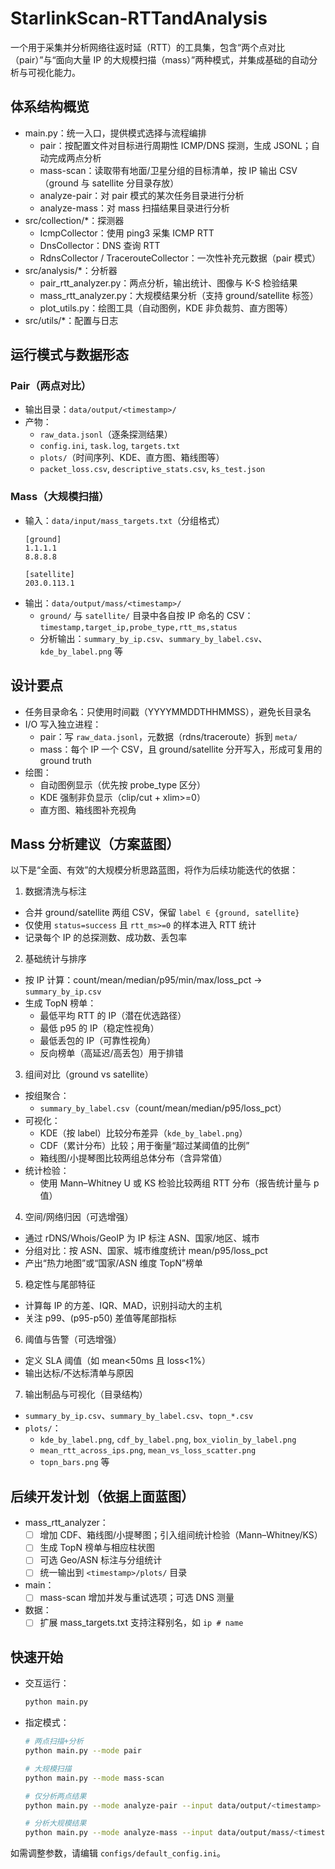 # StarlinkScan-RTTandAnalysis

一个用于采集并分析网络往返时延（RTT）的工具集，包含“两个点对比（pair）”与“面向大量 IP 的大规模扫描（mass）”两种模式，并集成基础的自动分析与可视化能力。

## 体系结构概览

- main.py：统一入口，提供模式选择与流程编排
  - pair：按配置文件对目标进行周期性 ICMP/DNS 探测，生成 JSONL；自动完成两点分析
  - mass-scan：读取带有地面/卫星分组的目标清单，按 IP 输出 CSV（ground 与 satellite 分目录存放）
  - analyze-pair：对 pair 模式的某次任务目录进行分析
  - analyze-mass：对 mass 扫描结果目录进行分析
- src/collection/*：探测器
  - IcmpCollector：使用 ping3 采集 ICMP RTT
  - DnsCollector：DNS 查询 RTT
  - RdnsCollector / TracerouteCollector：一次性补充元数据（pair 模式）
- src/analysis/*：分析器
  - pair_rtt_analyzer.py：两点分析，输出统计、图像与 K-S 检验结果
  - mass_rtt_analyzer.py：大规模结果分析（支持 ground/satellite 标签）
  - plot_utils.py：绘图工具（自动图例，KDE 非负裁剪、直方图等）
- src/utils/*：配置与日志

## 运行模式与数据形态

### Pair（两点对比）
- 输出目录：`data/output/<timestamp>/`
- 产物：
  - `raw_data.jsonl`（逐条探测结果）
  - `config.ini`, `task.log`, `targets.txt`
  - `plots/`（时间序列、KDE、直方图、箱线图等）
  - `packet_loss.csv`, `descriptive_stats.csv`, `ks_test.json`

### Mass（大规模扫描）
- 输入：`data/input/mass_targets.txt`（分组格式）
  ```
  [ground]
  1.1.1.1
  8.8.8.8

  [satellite]
  203.0.113.1
  ```
- 输出：`data/output/mass/<timestamp>/`
  - `ground/` 与 `satellite/` 目录中各自按 IP 命名的 CSV：
    `timestamp,target_ip,probe_type,rtt_ms,status`
  - 分析输出：`summary_by_ip.csv`、`summary_by_label.csv`、`kde_by_label.png` 等

## 设计要点

- 任务目录命名：只使用时间戳（YYYYMMDDTHHMMSS），避免长目录名
- I/O 写入独立进程：
  - pair：写 `raw_data.jsonl`，元数据（rdns/traceroute）拆到 `meta/`
  - mass：每个 IP 一个 CSV，且 ground/satellite 分开写入，形成可复用的 ground truth
- 绘图：
  - 自动图例显示（优先按 probe_type 区分）
  - KDE 强制非负显示（clip/cut + xlim>=0）
  - 直方图、箱线图补充视角

## Mass 分析建议（方案蓝图）

以下是“全面、有效”的大规模分析思路蓝图，将作为后续功能迭代的依据：

1) 数据清洗与标注
- 合并 ground/satellite 两组 CSV，保留 `label ∈ {ground, satellite}`
- 仅使用 `status=success` 且 `rtt_ms>=0` 的样本进入 RTT 统计
- 记录每个 IP 的总探测数、成功数、丢包率

2) 基础统计与排序
- 按 IP 计算：count/mean/median/p95/min/max/loss_pct → `summary_by_ip.csv`
- 生成 TopN 榜单：
  - 最低平均 RTT 的 IP（潜在优选路径）
  - 最低 p95 的 IP（稳定性视角）
  - 最低丢包的 IP（可靠性视角）
  - 反向榜单（高延迟/高丢包）用于排错

3) 组间对比（ground vs satellite）
- 按组聚合：
  - `summary_by_label.csv`（count/mean/median/p95/loss_pct）
- 可视化：
  - KDE（按 label）比较分布差异（`kde_by_label.png`）
  - CDF（累计分布）比较；用于衡量“超过某阈值的比例”
  - 箱线图/小提琴图比较两组总体分布（含异常值）
- 统计检验：
  - 使用 Mann–Whitney U 或 KS 检验比较两组 RTT 分布（报告统计量与 p 值）

4) 空间/网络归因（可选增强）
- 通过 rDNS/Whois/GeoIP 为 IP 标注 ASN、国家/地区、城市
- 分组对比：按 ASN、国家、城市维度统计 mean/p95/loss_pct
- 产出“热力地图”或“国家/ASN 维度 TopN”榜单

5) 稳定性与尾部特征
- 计算每 IP 的方差、IQR、MAD，识别抖动大的主机
- 关注 p99、(p95-p50) 差值等尾部指标

6) 阈值与告警（可选增强）
- 定义 SLA 阈值（如 mean<50ms 且 loss<1%）
- 输出达标/不达标清单与原因

7) 输出制品与可视化（目录结构）
- `summary_by_ip.csv`、`summary_by_label.csv`、`topn_*.csv`
- `plots/`：
  - `kde_by_label.png`, `cdf_by_label.png`, `box_violin_by_label.png`
  - `mean_rtt_across_ips.png`, `mean_vs_loss_scatter.png`
  - `topn_bars.png` 等

## 后续开发计划（依据上面蓝图）
- mass_rtt_analyzer：
  - [ ] 增加 CDF、箱线图/小提琴图；引入组间统计检验（Mann–Whitney/KS）
  - [ ] 生成 TopN 榜单与相应柱状图
  - [ ] 可选 Geo/ASN 标注与分组统计
  - [ ] 统一输出到 `<timestamp>/plots/` 目录
- main：
  - [ ] mass-scan 增加并发与重试选项；可选 DNS 测量
- 数据：
  - [ ] 扩展 mass_targets.txt 支持注释别名，如 `ip # name`

## 快速开始

- 交互运行：
  ```bash
  python main.py
  ```
- 指定模式：
  ```bash
  # 两点扫描+分析
  python main.py --mode pair

  # 大规模扫描
  python main.py --mode mass-scan

  # 仅分析两点结果
  python main.py --mode analyze-pair --input data/output/<timestamp>

  # 分析大规模结果
  python main.py --mode analyze-mass --input data/output/mass/<timestamp>
  ```

如需调整参数，请编辑 `configs/default_config.ini`。
